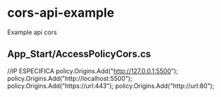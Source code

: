 # cors-api-example
Example api cors

## App_Start/AccessPolicyCors.cs

 //IP ESPECIFICA
policy.Origins.Add("http://127.0.0.1:5500");
policy.Origins.Add("http://localhost:5500");
policy.Origins.Add("https://url:443");
policy.Origins.Add("http://url:80");
